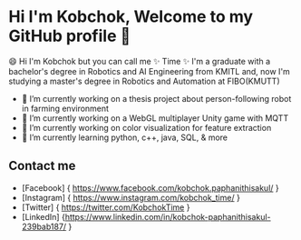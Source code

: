 # Hi I'm Kobchok, Welcome to my GitHub profile 👋

😄 Hi I'm Kobchok but you can call me ✨ Time ✨ I'm a graduate with a bachelor's degree in Robotics and AI Engineering from KMITL and, now I'm studying a master's degree in Robotics and Automation at FIBO(KMUTT)

- 🔭 I’m currently working on a thesis project about person-following robot in farming environment
- 🔭 I’m currently working on a WebGL multiplayer Unity game with MQTT
- 🔭 I’m currently working on color visualization for feature extraction
- 🌱 I’m currently learning python, c++, java, SQL, & more  

## Contact me
- [Facebook] { https://www.facebook.com/kobchok.paphanithisakul/ }<br>
- [Instagram] { https://www.instagram.com/kobchok_time/ }<br>
- [Twitter] { https://twitter.com/KobchokTime }<br>
- [LinkedIn] {https://www.linkedin.com/in/kobchok-paphanithisakul-239bab187/ }<dr>
<!--
**KobchokTime/KobchokTime** is a ✨ _special_ ✨ repository because its `README.md` (this file) appears on your GitHub profile.

Here are some ideas to get you started:

- 🔭 I’m currently working on ...
- 🌱 I’m currently learning ...
- 👯 I’m looking to collaborate on ...
- 🤔 I’m looking for help with ...
- 💬 Ask me about ...
- 📫 How to reach me: ...
- 😄 Pronouns: ...
- ⚡ Fun fact: ...
-->
